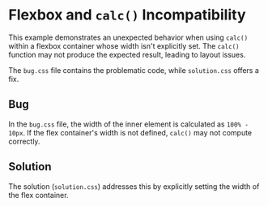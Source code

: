 # Flexbox and `calc()` Incompatibility

This example demonstrates an unexpected behavior when using `calc()` within a flexbox container whose width isn't explicitly set.  The `calc()` function may not produce the expected result, leading to layout issues.

The `bug.css` file contains the problematic code, while `solution.css` offers a fix.

## Bug
In the `bug.css` file, the width of the inner element is calculated as `100% - 10px`. If the flex container's width is not defined, `calc()` may not compute correctly. 

## Solution
The solution (`solution.css`) addresses this by explicitly setting the width of the flex container.